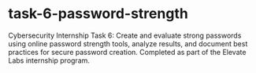 # task-6-password-strength
Cybersecurity Internship Task 6: Create and evaluate strong passwords using online password strength tools, analyze results, and document best practices for secure password creation. Completed as part of the Elevate Labs internship program.
